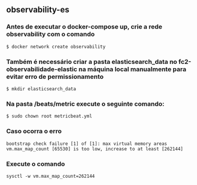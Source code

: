 ## observability-es

### Antes de executar o docker-compose up, crie a rede observability com o comando
    $ docker network create observability

### Também é necessário criar a pasta elasticsearch_data no fc2-observabilidade-elastic na máquina local manualmente para evitar erro de permissionamento
    $ mkdir elasticsearch_data

### Na pasta /beats/metric execute o seguinte comando:
    $ sudo chown root metricbeat.yml 

### Caso ocorra o erro 
    bootstrap check failure [1] of [1]: max virtual memory areas vm.max_map_count [65530] is too low, increase to at least [262144]

### Execute o comando 
    sysctl -w vm.max_map_count=262144